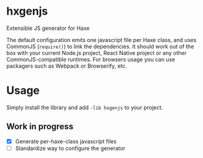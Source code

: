 # hxgenjs

Extensible JS generator for Haxe

The default configuration emits one javascript file per Haxe class, and uses CommonJS (`require()`) to link the dependencies.
It should work out of the box with your current Node.js project, React Native project or any other CommonJS-compatible runtimes.
For browsers usage you can use packagers such as Webpack or Browserify, etc.

# Usage

Simply install the library and add `-lib hxgenjs` to your project.

## Work in progress


- [x] Generate per-haxe-class javascript files
- [ ] Standardize way to configure the generator

